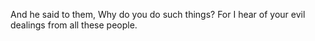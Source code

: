 And he said to them, Why do you do such things? For I hear of your evil dealings from all these people.
